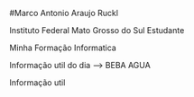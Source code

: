 #Marco Antonio Araujo Ruckl

Instituto Federal Mato Grosso do Sul Estudante

Minha Formação
Informatica

Informação util do dia --> BEBA AGUA

Informação util
